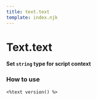 ```yaml
---
title: text.text
template: index.njk
---
```


# Text.text

**Set `string` type for script context**

### How to use

```dps
<%text version() %>
```
